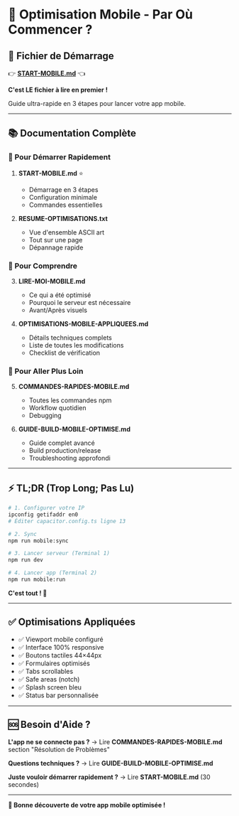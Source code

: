 # 📱 Optimisation Mobile - Par Où Commencer ?

## 🎯 Fichier de Démarrage

👉 **[START-MOBILE.md](./START-MOBILE.md)** 👈

**C'est LE fichier à lire en premier !**

Guide ultra-rapide en 3 étapes pour lancer votre app mobile.

---

## 📚 Documentation Complète

### 🚀 Pour Démarrer Rapidement

1. **START-MOBILE.md** ⭐
   - Démarrage en 3 étapes
   - Configuration minimale
   - Commandes essentielles

2. **RESUME-OPTIMISATIONS.txt**
   - Vue d'ensemble ASCII art
   - Tout sur une page
   - Dépannage rapide

### 📖 Pour Comprendre

3. **LIRE-MOI-MOBILE.md**
   - Ce qui a été optimisé
   - Pourquoi le serveur est nécessaire
   - Avant/Après visuels

4. **OPTIMISATIONS-MOBILE-APPLIQUEES.md**
   - Détails techniques complets
   - Liste de toutes les modifications
   - Checklist de vérification

### 🔧 Pour Aller Plus Loin

5. **COMMANDES-RAPIDES-MOBILE.md**
   - Toutes les commandes npm
   - Workflow quotidien
   - Debugging

6. **GUIDE-BUILD-MOBILE-OPTIMISE.md**
   - Guide complet avancé
   - Build production/release
   - Troubleshooting approfondi

---

## ⚡ TL;DR (Trop Long; Pas Lu)

```bash
# 1. Configurer votre IP
ipconfig getifaddr en0
# Éditer capacitor.config.ts ligne 13

# 2. Sync
npm run mobile:sync

# 3. Lancer serveur (Terminal 1)
npm run dev

# 4. Lancer app (Terminal 2)
npm run mobile:run
```

**C'est tout ! 🎉**

---

## ✅ Optimisations Appliquées

- ✅ Viewport mobile configuré
- ✅ Interface 100% responsive
- ✅ Boutons tactiles 44×44px
- ✅ Formulaires optimisés
- ✅ Tabs scrollables
- ✅ Safe areas (notch)
- ✅ Splash screen bleu
- ✅ Status bar personnalisée

---

## 🆘 Besoin d'Aide ?

**L'app ne se connecte pas ?**
→ Lire **COMMANDES-RAPIDES-MOBILE.md** section "Résolution de Problèmes"

**Questions techniques ?**
→ Lire **GUIDE-BUILD-MOBILE-OPTIMISE.md**

**Juste vouloir démarrer rapidement ?**
→ Lire **START-MOBILE.md** (30 secondes)

---

**🎊 Bonne découverte de votre app mobile optimisée !**


